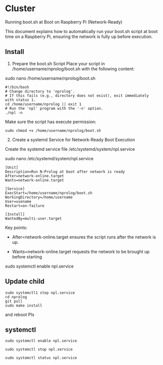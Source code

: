 # Cluster


Running boot.sh at Boot on Raspberry Pi (Network-Ready)

This document explains how to automatically run your boot.sh script at boot time on a Raspberry Pi, ensuring the network is fully up before execution.

## Install
1. Prepare the boot.sh Script
Place your script in /home/username/nprolog/boot.sh with the following content:

sudo nano /home/username/nprolog/boot.sh

```
#!/bin/bash
# Change directory to 'nprolog'.
# If this fails (e.g., directory does not exist), exit immediately with status 1.
cd /home/username/nprolog || exit 1
# Run the 'npl' program with the '-n' option.
./npl -n
```


Make sure the script has execute permission:

```
sudo chmod +x /home/username/nprolog/boot.sh
```


2. Create a systemd Service for Network-Ready Boot Execution

Create the systemd service file /etc/systemd/system/npl.service

sudo nano /etc/systemd/system/npl.service

```
[Unit]
Description=Run N-Prolog at boot after network is ready
After=network-online.target
Wants=network-online.target

[Service]
ExecStart=/home/username/nprolog/boot.sh
WorkingDirectory=/home/username
User=usename
Restart=on-failure

[Install]
WantedBy=multi-user.target
```


Key points:

- After=network-online.target ensures the script runs after the network is up.

- Wants=network-online.target requests the network to be brought up before starting

sudo systemctl enable npl.service

## Update child 

```
sudo systemctl1 stop npl.service
cd nprolog
git pull
sudo make install
```

and reboot PIs


## systemctl

```
sudo systemctl enable npl.service

sudo systemctl stop npl.service

sudo systemctl status npl.service

```